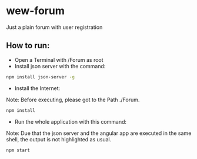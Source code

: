 # wew-forum
Just a plain forum with user registration

## How to run:
 - Open a Terminal with /Forum as root
 - Install json server with the command:
```bash
npm install json-server -g
```
 - Install the Internet:
 
Note: Before executing, please got to the Path ./Forum.
 ```bash
 npm install
 ```
 - Run the whole application with this command:

Note: Due that the json server and the angular app are executed in the same shell, the output is not highlighted as usual. 
  ```bash
  npm start
  ```
